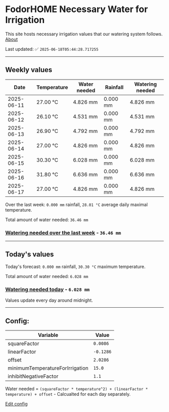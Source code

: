 # FodorHOME Necessary Water for Irrigation

This site hosts necessary irrigation values that our watering system follows. [About](https://github.com/redyau/irrigation)

Last updated: ✅ `2025-06-18T05:44:28.717255`

---

## Weekly values

| Date | Temperature | Water needed | Rainfall | Watering needed |
|-----|-----|-----|-----|-----|
| 2025-06-11 | 27.00 °C | 4.826 mm | 0.000 mm | 4.826 mm |
| 2025-06-12 | 26.10 °C | 4.531 mm | 0.000 mm | 4.531 mm |
| 2025-06-13 | 26.90 °C | 4.792 mm | 0.000 mm | 4.792 mm |
| 2025-06-14 | 27.00 °C | 4.826 mm | 0.000 mm | 4.826 mm |
| 2025-06-15 | 30.30 °C | 6.028 mm | 0.000 mm | 6.028 mm |
| 2025-06-16 | 31.80 °C | 6.636 mm | 0.000 mm | 6.636 mm |
| 2025-06-17 | 27.00 °C | 4.826 mm | 0.000 mm | 4.826 mm |


Over the last week: `0.000 mm` rainfall, `28.01 °C` average daily maximal temperature.

Total amount of water needed: `36.46 mm`

### [Watering needed over the last week](lastweek.txt) - `36.46 mm`

---

## Today's values

Today's forecast: `0.000 mm` rainfall, `30.30 °C` maximum temperature.

Total amount of water needed: `6.028 mm`

### [Watering needed today](today.txt) - `6.028 mm`

Values update every day around midnight.

---

## Config:

| Variable | Value |
|-----|-----|
| squareFactor | `0.0086` |
| linearFactor | `-0.1286` |
| offset | `2.0286` |
| minimumTemperatureForIrrigation | `15.0` |
| inhibitNegativeFactor | `1.1` |

Water needed = `(squareFactor * temperature^2) + (linearFactor * temperature) + offset` - Calcualted for each day separately.

[Edit config](https://github.com/RedyAu/irrigation/edit/main/config.json)
